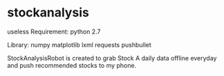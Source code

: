 # stockanalysis
useless
Requirement:
python 2.7

Library:
numpy
matplotlib
lxml
requests
pushbullet

StockAnalysisRobot is created to grab Stock A daily data offline everyday and push recommended stocks to my phone.